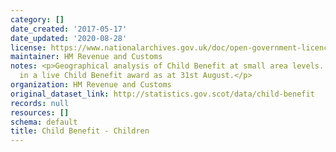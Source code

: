 ```yaml
---
category: []
date_created: '2017-05-17'
date_updated: '2020-08-28'
license: https://www.nationalarchives.gov.uk/doc/open-government-licence/version/3/
maintainer: HM Revenue and Customs
notes: <p>Geographical analysis of Child Benefit at small area levels. Number of children
  in a live Child Benefit award as at 31st August.</p>
organization: HM Revenue and Customs
original_dataset_link: http://statistics.gov.scot/data/child-benefit
records: null
resources: []
schema: default
title: Child Benefit - Children
---
```

